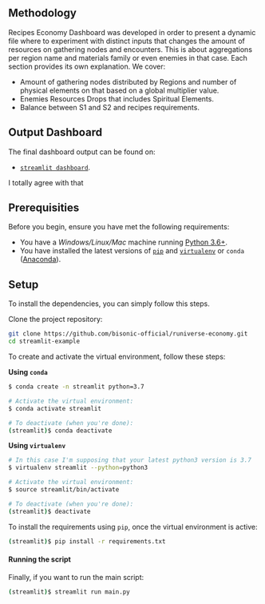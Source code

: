 ## Methodology
Recipes Economy Dashboard was developed in order to present a dynamic file where to experiment with distinct inputs that changes the amount of resources on gathering nodes and encounters. 
This is about aggregations per region name and materials family or even enemies in that case. Each section provides its own explanation. We cover:
*  Amount of gathering nodes distributed by Regions and number of physical elements on that based on a global multiplier value.
*  Enemies Resources Drops that includes Spiritual Elements.
*  Balance between S1 and S2 and recipes requirements.

## Output Dashboard
The final dashboard output can be found on:

*  [`streamlit dashboard`](https://mariaob1201-runiverse-sinkstaps-main-ls4sij.streamlit.app/).

I totally agree with that

## Prerequisities

Before you begin, ensure you have met the following requirements:

* You have a _Windows/Linux/Mac_ machine running [Python 3.6+](https://www.python.org/).
* You have installed the latest versions of [`pip`](https://pip.pypa.io/en/stable/installing/) and [`virtualenv`](https://virtualenv.pypa.io/en/stable/installation/) or `conda` ([Anaconda](https://www.anaconda.com/distribution/)).


## Setup

To install the dependencies, you can simply follow this steps.

Clone the project repository:
```bash
git clone https://github.com/bisonic-official/runiverse-economy.git
cd streamlit-example
```

To create and activate the virtual environment, follow these steps:

**Using `conda`**

```bash
$ conda create -n streamlit python=3.7

# Activate the virtual environment:
$ conda activate streamlit

# To deactivate (when you're done):
(streamlit)$ conda deactivate
```

**Using `virtualenv`**

```bash
# In this case I'm supposing that your latest python3 version is 3.7
$ virtualenv streamlit --python=python3

# Activate the virtual environment:
$ source streamlit/bin/activate

# To deactivate (when you're done):
(streamlit)$ deactivate
```

To install the requirements using `pip`, once the virtual environment is active:
```bash
(streamlit)$ pip install -r requirements.txt
```

#### Running the script

Finally, if you want to run the main script:
```bash
(streamlit)$ streamlit run main.py
```


